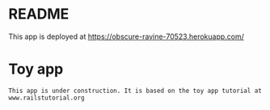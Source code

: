 # README

This app is deployed at https://obscure-ravine-70523.herokuapp.com/

# Toy app

	This app is under construction. It is based on the toy app tutorial at www.railstutorial.org
